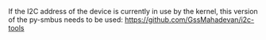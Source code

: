 If the I2C address of the device is currently in use by the kernel, this version of the py-smbus needs to be used: https://github.com/GssMahadevan/i2c-tools
